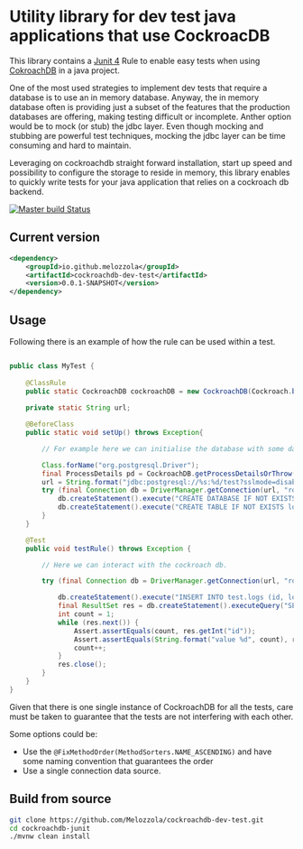 # Utility library for dev test java applications that use CockroacDB
This library contains a [Junit 4](http://junit.org/junit4/) Rule to enable easy tests when using [CokroachDB](https://www.cockroachlabs.com/) in a java project.

One of the most used strategies to implement dev tests that require a database is to use an in memory database. 
Anyway, the in memory database often is providing just a subset of the features that the production databases are offering, making testing difficult or incomplete.
Anther option would be to mock (or stub) the jdbc layer. Even though mocking and stubbing are powerful test techniques, mocking the jdbc layer can be time consuming and hard to maintain.

Leveraging on cockroachdb straight forward installation, start up speed and possibility to configure the storage to reside in memory, this library enables to quickly write
tests for your java application that relies on a cockroach db backend.


[![Master build Status](https://travis-ci.org/Melozzola/cockroachdb-dev-test.svg?branch=master)](https://travis-ci.org/Melozzola/cockroachdb-dev-test)

## Current version

```xml
<dependency>
    <groupId>io.github.melozzola</groupId>
    <artifactId>cockroachdb-dev-test</artifactId>
    <version>0.0.1-SNAPSHOT</version>
</dependency>
```

## Usage
Following there is an example of how the rule can be used within a test.

```java

public class MyTest {
    
    @ClassRule
    public static CockroachDB cockroachDB = new CockroachDB(Cockroach.builder().build());
    
    private static String url;

    @BeforeClass
    public static void setUp() throws Exception{

        // For example here we can initialise the database with some data...

        Class.forName("org.postgresql.Driver");
        final ProcessDetails pd = CockroachDB.getProcessDetailsOrThrow();
        url = String.format("jdbc:postgresql://%s:%d/test?sslmode=disable", pd.getHost(), pd.getPort());
        try (final Connection db = DriverManager.getConnection(url, "root", "")){
            db.createStatement().execute("CREATE DATABASE IF NOT EXISTS test;");
            db.createStatement().execute("CREATE TABLE IF NOT EXISTS logs (id INT PRIMARY KEY, log TEXT);");
        }
    }

    @Test
    public void testRule() throws Exception {

        // Here we can interact with the cockroach db.

        try (final Connection db = DriverManager.getConnection(url, "root", "")){

            db.createStatement().execute("INSERT INTO test.logs (id, log) VALUES (1, 'value 1'), (2, 'value 2');");
            final ResultSet res = db.createStatement().executeQuery("SELECT id, log FROM test.logs ORDER BY id ASC;");
            int count = 1;
            while (res.next()) {
                Assert.assertEquals(count, res.getInt("id"));
                Assert.assertEquals(String.format("value %d", count), res.getString("log"));
                count++;
            }
            res.close();
        }
    } 
}
```

Given that there is one single instance of CockroachDB for all the tests, care must be taken to guarantee that the tests are not interfering with each other.

Some options could be:

* Use the ```@FixMethodOrder(MethodSorters.NAME_ASCENDING)``` and have some naming convention that guarantees the order
* Use a single connection data source.

## Build from source

```bash
git clone https://github.com/Melozzola/cockroachdb-dev-test.git
cd cockroachdb-junit
./mvnw clean install
```